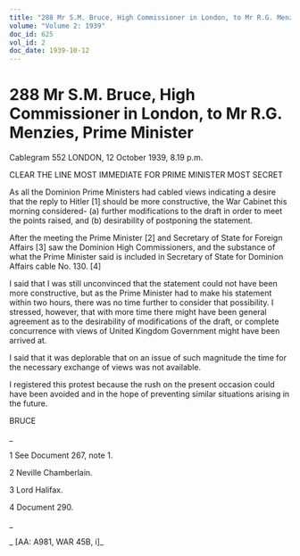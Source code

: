 ```yaml
---
title: "288 Mr S.M. Bruce, High Commissioner in London, to Mr R.G. Menzies, Prime Minister"
volume: "Volume 2: 1939"
doc_id: 625
vol_id: 2
doc_date: 1939-10-12
---
```


# 288 Mr S.M. Bruce, High Commissioner in London, to Mr R.G. Menzies, Prime Minister

Cablegram 552 LONDON, 12 October 1939, 8.19 p.m.

CLEAR THE LINE MOST IMMEDIATE FOR PRIME MINISTER MOST SECRET

As all the Dominion Prime Ministers had cabled views indicating a desire that the reply to Hitler [1] should be more constructive, the War Cabinet this morning considered- (a) further modifications to the draft in order to meet the points raised, and (b) desirability of postponing the statement.

After the meeting the Prime Minister [2] and Secretary of State for Foreign Affairs [3] saw the Dominion High Commissioners, and the substance of what the Prime Minister said is included in Secretary of State for Dominion Affairs cable No. 130. [4]

I said that I was still unconvinced that the statement could not have been more constructive, but as the Prime Minister had to make his statement within two hours, there was no time further to consider that possibility. I stressed, however, that with more time there might have been general agreement as to the desirability of modifications of the draft, or complete concurrence with views of United Kingdom Government might have been arrived at.

I said that it was deplorable that on an issue of such magnitude the time for the necessary exchange of views was not available.

I registered this protest because the rush on the present occasion could have been avoided and in the hope of preventing similar situations arising in the future.

BRUCE

_

1 See Document 267, note 1.

2 Neville Chamberlain.

3 Lord Halifax.

4 Document 290.

_

_ [AA: A981, WAR 45B, i]_

